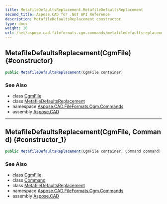 ```yaml
---
title: MetafileDefaultsReplacement.MetafileDefaultsReplacement
second_title: Aspose.CAD for .NET API Reference
description: MetafileDefaultsReplacement constructor. 
type: docs
weight: 10
url: /net/aspose.cad.fileformats.cgm.commands/metafiledefaultsreplacement/metafiledefaultsreplacement/
---
```

## MetafileDefaultsReplacement(CgmFile) {#constructor}

```csharp
public MetafileDefaultsReplacement(CgmFile container)
```

### See Also

* class [CgmFile](../../../aspose.cad.fileformats.cgm/cgmfile/)
* class [MetafileDefaultsReplacement](../)
* namespace [Aspose.CAD.FileFormats.Cgm.Commands](../../metafiledefaultsreplacement/)
* assembly [Aspose.CAD](../../../)

---

## MetafileDefaultsReplacement(CgmFile, Command) {#constructor_1}

```csharp
public MetafileDefaultsReplacement(CgmFile container, Command command)
```

### See Also

* class [CgmFile](../../../aspose.cad.fileformats.cgm/cgmfile/)
* class [Command](../../command/)
* class [MetafileDefaultsReplacement](../)
* namespace [Aspose.CAD.FileFormats.Cgm.Commands](../../metafiledefaultsreplacement/)
* assembly [Aspose.CAD](../../../)


